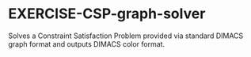 # EXERCISE-CSP-graph-solver
Solves a Constraint Satisfaction Problem provided via standard DIMACS graph format and outputs DIMACS color format.
